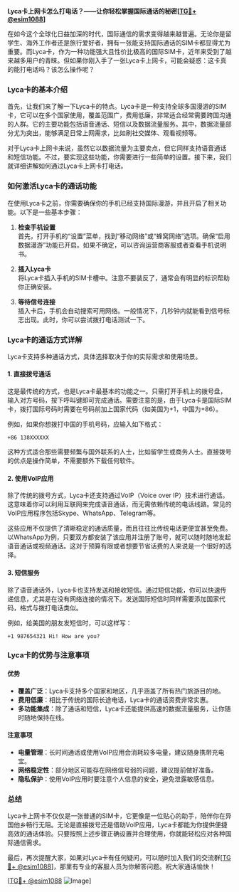 **Lyca卡上网卡怎么打电话？——让你轻松掌握国际通话的秘密[[TG💪+ @esim1088](https://t.me/s/esim1088)]**

在如今这个全球化日益加深的时代，国际通信的需求变得越来越普遍。无论你是留学生、海外工作者还是旅行爱好者，拥有一张能支持国际通话的SIM卡都显得尤为重要。而Lyca卡，作为一种功能强大且性价比极高的国际SIM卡，近年来受到了越来越多用户的青睐。但如果你刚入手了一张Lyca卡上网卡，可能会疑惑：这卡真的能打电话吗？该怎么操作呢？

### Lyca卡的基本介绍

首先，让我们来了解一下Lyca卡的特点。Lyca卡是一种支持全球多国漫游的SIM卡，它可以在多个国家使用，覆盖范围广，费用低廉，非常适合经常需要跨国沟通的人群。它的主要功能包括语音通话、短信以及数据流量服务。其中，数据流量部分尤为突出，能够满足日常上网需求，比如刷社交媒体、观看视频等。

对于Lyca卡上网卡来说，虽然它以数据流量为主要卖点，但它同样支持语音通话和短信功能。不过，要实现这些功能，你需要进行一些简单的设置。接下来，我们就详细讲解如何通过Lyca卡上网卡打电话。

### 如何激活Lyca卡的通话功能

在使用Lyca卡之前，你需要确保你的手机已经支持国际漫游，并且开启了相关功能。以下是一些基本步骤：

1. **检查手机设置**  
   首先，打开手机的“设置”菜单，找到“移动网络”或“蜂窝网络”选项。确保“启用数据漫游”功能已开启。如果不确定，可以咨询运营商客服或者查看手机说明书。

2. **插入Lyca卡**  
   将Lyca卡插入手机的SIM卡槽中。注意不要装反了，通常会有明显的标识帮助你正确安装。

3. **等待信号连接**  
   插入卡后，手机会自动搜索可用网络。一般情况下，几秒钟内就能看到信号标志出现。此时，你可以尝试拨打电话测试一下。

### Lyca卡的通话方式详解

Lyca卡支持多种通话方式，具体选择取决于你的实际需求和使用场景。

#### 1. 直接拨号通话
这是最传统的方式，也是Lyca卡最基本的功能之一。只需打开手机上的拨号盘，输入对方号码，按下呼叫键即可完成通话。需要注意的是，由于Lyca卡是国际SIM卡，拨打国际号码时需要在号码前加上国家代码（如美国为+1，中国为+86）。

例如，如果你想拨打中国的手机号码，应输入如下格式：
```
+86 138XXXXXX
```

这种方式适合那些需要频繁与国外联系的人士，比如留学生或商务人士。直接拨号的优点是操作简单，不需要额外下载任何软件。

#### 2. 使用VoIP应用
除了传统的拨号方式，Lyca卡还支持通过VoIP（Voice over IP）技术进行通话。这意味着你可以利用互联网来完成语音通话，而无需依赖传统的电话线路。常见的VoIP应用程序包括Skype、WhatsApp、Telegram等。

这些应用不仅提供了清晰稳定的通话质量，而且往往比传统电话更便宜甚至免费。以WhatsApp为例，只要双方都安装了该应用并注册了账号，就可以随时随地发起语音通话或视频通话。这对于预算有限或者想要节省话费的人来说是一个很好的选择。

#### 3. 短信服务
除了语音通话外，Lyca卡也支持发送和接收短信。通过短信功能，你可以快速传递信息，尤其是在没有网络连接的情况下。发送国际短信时同样需要添加国家代码，格式与拨打电话类似。

例如，给美国的朋友发短信时，可以这样写：
```
+1 987654321 Hi! How are you?
```

### Lyca卡的优势与注意事项

#### 优势
- **覆盖广泛**：Lyca卡支持多个国家和地区，几乎涵盖了所有热门旅游目的地。
- **费用低廉**：相比于传统的国际长途电话，Lyca卡的通话资费非常实惠。
- **多功能集成**：除了通话和短信，Lyca卡还能提供高速的数据流量服务，让你随时随地保持在线。

#### 注意事项
- **电量管理**：长时间通话或使用VoIP应用会消耗较多电量，建议随身携带充电宝。
- **网络稳定性**：部分地区可能存在网络信号弱的问题，建议提前做好准备。
- **隐私保护**：使用VoIP应用时要注意个人信息的安全，避免泄露敏感信息。

### 总结

Lyca卡上网卡不仅仅是一张普通的SIM卡，它更像是一位贴心的助手，陪伴你在异国他乡畅行无阻。无论是直接拨号还是借助VoIP应用，Lyca卡都能为你提供便捷高效的通话体验。只要按照上述步骤正确设置并合理使用，你就能轻松应对各种国际通信需求。

最后，再次提醒大家，如果对Lyca卡有任何疑问，可以随时加入我们的交流群[[TG💪+ @esim1088](https://t.me/s/esim1088)]，那里有专业的客服人员为你解答问题。祝大家通话愉快！

[[TG💪+ @esim1088](https://t.me/s/esim1088) ![Image](https://i.postimg.cc/4NQfJmqS/Snipaste-2025-05-13-00-14-12.png)]